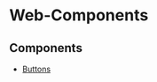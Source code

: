 # Web-Components

## Components

- [Buttons](https://pdeleon.github.io/Web-Components/components/buttons/)
